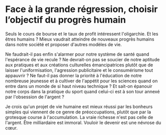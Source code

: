 # Face à la grande régression, choisir l’objectif du progrès humain

Seuls le cours de bourse et le taux de profit intéressent l'oligarchie.
Et les êtres humains ? Mieux vaudrait atteindre de nouveaux progrès
humains dans notre société et proposer d'autres modèles de vie.

Ne faudrait-il pas enfin s'alarmer pour notre système de santé quand
l'espérance de vie recule ? Ne devrait-on pas se soucier de notre
aptitude aux pratiques et aux créations culturelles émancipatrices
plutôt que de laisser l'uniformisation, l'agression publicitaire et le
consumérisme tout appauvrir ? Ne faut-il pas donner la priorité à
l'éducation de notre nombreuse jeunesse et à cultiver de l'appétit pour
les sciences quand on entre dans un monde de si haut niveau technique ?
Et sait-on épanouir notre corps dans la pratique du sport quand celui-ci
est à son tour annexé par l'obsession de l'argent ?

Je crois qu'un projet de vie humaine est mieux réussi par les bonheurs
simples qui viennent de ce genre de préoccupations, plutôt que par la
grotesque course à l'accumulation. La vraie richesse n'est pas celle de
l'argent. Être milliardaire est immoral. Vouloir le devenir est une
névrose du cœur.
